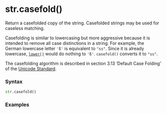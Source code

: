 # str.casefold()

Return a casefolded copy of the string. Casefolded strings may be used for caseless matching.

Casefolding is similar to lowercasing but more aggressive because it is intended to remove all case distinctions in a string. For example, the German lowercase letter `'ß'` is equivalent to `"ss"`. Since it is already lowercase, [`lower()`](/built-in-types/str/lower.md) would do nothing to `'ß'`. `casefold()` converts it to `"ss"`.

The casefolding algorithm is described in section 3.13 ‘Default Case Folding’ of the [Unicode Standard](https://www.unicode.org/versions/Unicode15.0.0/ch03.pdf).

### Syntax

```python
str.casefold()
```

### Examples

```python

```
